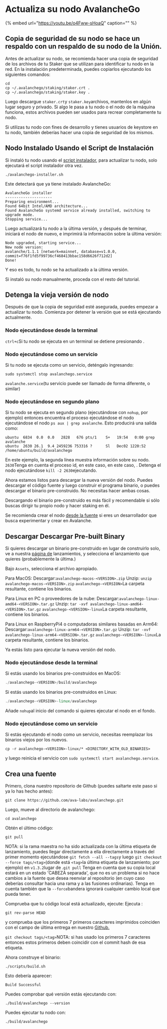 # Actualiza su nodo AvalancheGo

{% embed url="https://youtu.be/o4Fww-sHoaQ" caption="" %}

## **Copia de seguridad de su nodo se hace un respaldo con un respaldo de su nodo de la Unión.**

Antes de actualizar su nodo, se recomienda hacer una copia de seguridad de los archivos de tu Staker que se utilizan para identificar tu nodo en la red. En la instalación predeterminada, puedes copiarlos ejecutando los siguientes comandos:

```text
cd
cp ~/.avalanchego/staking/staker.crt .
cp ~/.avalanchego/staking/staker.key .
```

Luego descargue `staker.crt`y `staker.key`archivos, mantenlos en algún lugar seguro y privado. Si algo le pasa a tu nodo o el nodo de la máquina funciona, estos archivos pueden ser usados para recrear completamente tu nodo.

Si utilizas tu nodo con fines de desarrollo y tienes usuarios de keystore en tu nodo, también deberías hacer una copia de seguridad de los mismos.

## Nodo Instalado Usando el Script de Instalación

Si instaló tu nodo usando el [script instalador](set-up-node-with-installer.md), para actualizar tu nodo, solo ejecutará el script instalador otra vez.

```text
./avalanchego-installer.sh
```

Este detectará que ya tiene instalado AvalancheGo:

```text
AvalancheGo installer
---------------------
Preparing environment...
Found 64bit Intel/AMD architecture...
Found AvalancheGo systemd service already installed, switching to upgrade mode.
Stopping service...
```

Luego actualizará tu nodo a la última versión, y después de terminar, iniciará el nodo de nuevo, e imprimirá la información sobre la última versión:

```text
Node upgraded, starting service...
New node version:
avalanche/1.1.1 [network=mainnet, database=v1.0.0, commit=f76f1fd5f99736cf468413bbac158d6626f712d2]
Done!
```

Y eso es todo, tu nodo se ha actualizado a la última versión.

Si instaló su nodo manualmente, proceda con el resto del tutorial.

## **Detenga la vieja versión de nodo**

Después de que la copia de seguridad esté asegurada, puedes empezar a actualizar tu nodo. Comienza por detener la versión que se está ejecutando actualmente.

### Nodo ejecutándose desde la terminal

`ctrl+c`Si tu nodo se ejecuta en un terminal se detiene presionando .

### Nodo ejecutándose como un servicio

Si tu nodo se ejecuta como un servicio, deténgalo ingresando:

`sudo systemctl stop avalanchego.service`

`avalanche.service`\(tu servicio puede ser llamado de forma diferente, o similar\)

### Nodo ejecutándose en segundo plano

Si tu nodo se ejecuta en segundo plano \(ejecutándose con `nohup`, por ejemplo\) entonces encuentra el proceso ejecutándose el nodo ejecutándose el nodo `ps aux | grep avalanche`. Esto producirá una salida como:

```text
ubuntu  6834  0.0  0.0   2828   676 pts/1    S+   19:54   0:00 grep avalanche
ubuntu  2630 26.1  9.4 2459236 753316 ?      Sl   Dec02 1220:52 /home/ubuntu/build/avalanchego
```

En este ejemplo, la segunda línea muestra información sobre su nodo. `2630`Tenga en cuenta el proceso id, en este caso, en este caso, . Detenga el nodo ejecutándose `kill -2 2630`ejecutando.

Ahora estamos listos para descargar la nueva versión del nodo. Puedes descargar el código fuente y luego construir el programa binario, o puedes descargar el binario pre-construido. No necesitas hacer ambas cosas.

Descargando el binario pre-construido es más fácil y recomendable si sólo buscas dirigir tu propio nodo y hacer staking en él.

Se recomienda crear el nodo [desde la fuente](upgrade-your-avalanchego-node.md#build-from-source) si eres un desarrollador que busca experimentar y crear en Avalanche.

## **Descargar Descargar Pre-built Binary**

Si quieres descargar un binario pre-construido en lugar de construirlo solo, ve a nuestra [página de](https://github.com/ava-labs/avalanchego/releases) lanzamientos, y selecciona el lanzamiento que quieres \(probablemente la última.\)

Bajo `Assets`, selecciona el archivo apropiado.

Para MacOS:   Descargar:`avalanchego-macos-<VERSION>.zip`   Unzip: `unzip avalanchego-macos-<VERSION>.zip`  `avalanchego-<VERSION>`La carpeta resultante, contiene los binarios.

Para Linux en PC o proveedores de la nube:   Descargar:`avalanchego-linux-amd64-<VERSION>.tar.gz`   Unzip: `tar -xvf avalanchego-linux-amd64-<VERSION>.tar.gz`  `avalanchego-<VERSION>-linux`La carpeta resultante, contiene los binarios.

Para Linux en RaspberryPi4 o computadoras similares basadas en Arm64:   Descargar:`avalanchego-linux-arm64-<VERSION>.tar.gz`   Unzip: `tar -xvf avalanchego-linux-arm64-<VERSION>.tar.gz`  `avalanchego-<VERSION>-linux`La carpeta resultante, contiene los binarios.

Ya estás listo para ejecutar la nueva versión del nodo.

### Nodo ejecutándose desde la terminal

Si estás usando los binarios pre-construidos en MacOS:

```cpp
./avalanchego-<VERSION>/build/avalanchego
```

Si estás usando los binarios pre-construidos en Linux:

```cpp
./avalanchego-<VERSION>-linux/avalanchego
```

Añade `nohup`al inicio del comando si quieres ejecutar el nodo en el fondo.

### Nodo ejecutándose como un servicio

Si estás ejecutando el nodo como un servicio, necesitas reemplazar los binarios viejos por los nuevos.

`cp -r avalanchego-<VERSION>-linux/* <DIRECTORY_WITH_OLD_BINARIES>`

y luego reinicia el servicio con `sudo systemctl start avalanchego.service`.

## **Crea una fuente**

Primero, clona nuestro repositorio de Github \(puedes saltarte este paso si ya lo has hecho antes\):

```text
git clone https://github.com/ava-labs/avalanchego.git
```

Luego, mueve al directorio de avalanchego:

```text
cd avalanchego
```

Obtén el último código:

```text
git pull
```

NOTA: si la rama maestra no ha sido actualizada con la última etiqueta de lanzamiento, puedes llegar directamente a ella directamente a través del primer momento ejecutándose `git fetch --all --tags`y luego `git checkout --force tags/<tag>`\(donde está `<tag>`la última etiqueta de lanzamiento; por ejemplo\) en `v1.3.2`lugar de .`git pull` Tenga en cuenta que su copia local estará en un estado 'CABEZA separada', que no es un problema si no hace cambios a la fuente que desea reenviar al repositorio \(en cuyo caso deberías consultar hacia una rama y a las fusiones ordinarias\). Tenga en cuenta también que la `--force`bandera ignorará cualquier cambio local que pueda tener.

Comprueba que tu código local está actualizado, ejecute: Ejecuta :

```text
git rev-parse HEAD
```

y comprueba que los primeros 7 primeros caracteres imprimidos coinciden con el campo de última entrega en nuestro [Github.](https://github.com/ava-labs/avalanchego)

`git checkout tags/<tag>`NOTA: si has usado los primeros 7 caracteres entonces estos primeros deben coincidir con el commit hash de esa etiqueta.

Ahora construye el binario:

```text
./scripts/build.sh
```

Esto debería aparecer:

```text
Build Successful
```

Puedes comprobar qué versión estás ejecutando con:

```text
./build/avalanchego --version
```

Puedes ejecutar tu nodo con:

```text
./build/avalanchego
```

